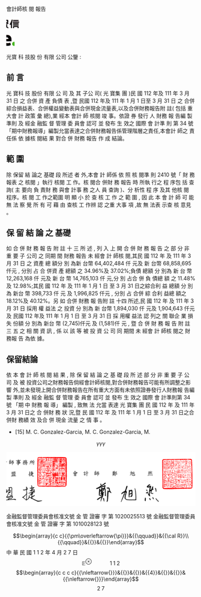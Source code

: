 會計師核 閱 報告

![0_image_0.png](0_image_0.png)

![0_image_1.png](0_image_1.png)

光寶 科 技股 份 有限 公司 公鑒 :

## 前 言

 光 寶科 技 股份 有限 公 司 及 其 子公 司( 光 寶集 團 )民 國 112 年及 111 年 3 月 31 日 之 合併 資 產 負債 表 ,暨 民國 112 年及 111 年 1 月 1 日至 3 月 31 日 之 合併綜合損益表、合併權益變動表與合併現金流量表,以及合併財務報告附 註( 包括 重 大會 計 政策 彙 總),業 經本 會計 師 核閱 竣 事。依證 券 發行 人 財務 報 告編 製 準則 及 經金 融監 督 管理 委 員會 認可 並 發布 生 效之 國際 會 計準 則 第 34 號
「期中財務報導」編製允當表達之合併財務報告係管理階層之責任,本會計 師之 責 任係 依 據核 閱結 果 對合 併 財務 報告 作 成 結論。

## 範 圍

 除 保留 結 論之 基礎 段 所述 者 外,本會 計 師係 依 照 核 閱準 則 2410 號「 財 務 報表 之 核閱 」執行 核閱 工 作。核 閱合 併財 務 報告 時 所執 行之 程 序包 括 查詢( 主 要向 負 責財 務 與會 計事 務 之人 員 查詢 )、分 析性 程 序 及其 他核 閱 程序。核 閱 工 作之範圍 明 顯 小 於 查 核 工 作 之 範 圍 , 因 此 本 會 計 師 可 能 無 法 察 覺 所 有 可 藉 由 查核 工 作辨 認 之重 大事 項 ,故 無 法表 示查 核 意見 。

## 保 留 結 論 之 基礎

 如 合 併 財 務 報 告 附 註 十 三 所 述 , 列 入 上 開 合 併 財 務 報 告 之 部 分 非 重 要 子 公司 之 同期 間 財務 報告 未 經會 計 師核 閱,其民 國 112 年 及 111 年 3 月 31 日 之 資產 總 額分 別 為新 台幣 64,402,484 仟 元及 新 台幣 68,858,695 仟元 , 分別 占 合 併資 產 總額 之 34.96%及 37.02%;負債 總額 分 別為 新 台 幣 12,263,168 仟 元及 新 台 幣 14,765,103 仟 元,分 別 占合 併 負 債總 額 之 11.48%及 12.98%;其民 國 112 年 及 111 年 1 月 1 日 至 3 月 31 日之綜合利 益 總額 分 別為 新台 幣 398,733 仟 元 及 1,996,825 仟元 , 分別 占 合併 綜 合利 益總 額之 18.12%及 40.12%。另 如 合併 財務 報 告附 註 十四 所述,民 國 112 年 及 111 年 3 月 31 日 採用 權 益法 之 投資 分 別為 新 台幣 1,894,030 仟 元及 1,904,643 仟元 及 民國 112 年及 111 年 1 月 1 日 至 3 月 31 日 採 用權 益法 認 列之 關 聯企 業 損 失 份額 分 別為 新台 幣 (2,745)仟元 及
(1,581)仟 元 , 暨 合 併 財 務 報 告 附 註 三 五 之 相 關 資 訊 , 係 以 該 等 被 投 資 公 司 同 期間 未 經會 計 師核 閱之 財 務報 告 為依 據。

## 保留結論

 依 本 會 計 師 核 閱 結 果 , 除 保 留 結 論 之 基 礎 段 所 述 部 分 非 重 要 子 公 司 及 被 投資公司之財務報告倘經會計師核閱,對合併財務報告可能有所調整之影響 外,並未發現上開合併財務報告在所有重大方面有未依照證券發行人財務報 告編 製 準則 及 經金 融監 督 管理 委 員會 認可 並 發布 生 效之 國際 會 計準則第 34 號
「期 中 財務 報 導」 編製 , 致無 法 允當 表達 光 寶集 團 民 國 112 年 及 111 年 3 月 31 日之 合 併財 務 狀 況,暨 民 國 112 年 及 111 年 1 月 1 日 至 3 月 31 日之合併財 務績 效 及合 併 現金 流量 之 情 事 。

* [15] M. C. Gonzalez-Garcia, M. C. Gonzalez-Garcia, M.  

$$\gamma\gamma\gamma$$

![1_image_0.png](1_image_0.png)

金融監督管理委員會核准文號 金 管 證審 字 第 1020025513 號 金融監督管理委員會核准文號 金 管 證審 字 第 1010028123 號

$$\begin{array}{c c}{{\pm\overleftarrow{\pi}}}&{{\qquad}}&{{\cal R}}\\ {{\qquad}}&{{}}&{{}}\end{array}$$
中 華 民 國 1 1 2 年 4 月 2 7 日
$$\mathbb{E}^{\otimes}\qquad\quad1\;1\;2$$
$$\begin{array}{c c c c}{{\nleftarrow{}}}&{{}}&{{}}&{{4}}&{{}}&{{}}&{{\nleftarrow{}}}\end{array}$$
$$2\;7$$
